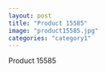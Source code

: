 ```yaml
---
layout: post
title: "Product 15585"
image: "product15585.jpg"
categories: "category1"
---
```

Product 15585

